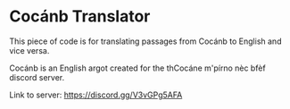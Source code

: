 # Cocánb Translator
 
This piece of code is for translating passages from Cocánb to English and vice versa.

Cocánb is an English argot created for the thCocáne m'pírno nèc bfèf discord server.

Link to server: https://discord.gg/V3vGPg5AFA
